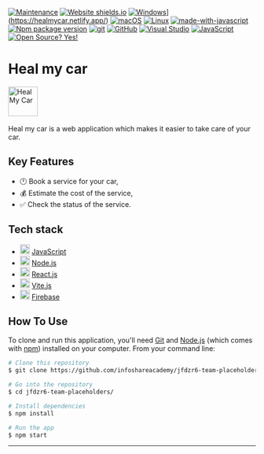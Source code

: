 [![Maintenance](https://img.shields.io/badge/Maintained%3F-yes-green.svg)](https://github.com/infoshareacademy/jfdzr6-team-placeholders)
[![Website shields.io](https://img.shields.io/website-up-down-green-red/http/shields.io.svg)](https://healmycar.netlify.app/)
[![Windows](https://svgshare.com/i/ZhY.svg)](https://svgshare.com/i/ZhY.svg)](https://healmycar.netlify.app/)
[![macOS](https://svgshare.com/i/ZjP.svg)](https://svgshare.com/i/ZjP.svg)
[![Linux](https://svgshare.com/i/Zhy.svg)](https://svgshare.com/i/Zhy.svg)
[![made-with-javascript](https://img.shields.io/badge/Made%20with-JavaScript-1f425f.svg)](https://www.javascript.com)
[![Npm package version](https://badgen.net/npm/v/express)](https://npmjs.com/package/express)
[![git](https://img.shields.io/badge/--F05032?logo=git&logoColor=ffffff)](http://git-scm.com/)
[![GitHub](https://badgen.net/badge/icon/github?icon=github&label)](https://github.com)
[![Visual Studio](https://badgen.net/badge/icon/visualstudio?icon=visualstudio&label)](https://visualstudio.microsoft.com)
[![JavaScript](https://img.shields.io/badge/--F7DF1E?logo=javascript&logoColor=000)](https://www.javascript.com/)
[![Open Source? Yes!](https://badgen.net/badge/Open%20Source%20%3F/Yes%21/blue?icon=github)](https://github.com/Naereen/badges/)

# Heal my car
<a title="HealMyCar" href='https://healmycar.netlify.app/'><img src='https://healmycar.netlify.app/logoGrad.png' height='60' alt='Heal My Car' aria-label='https://healmycar.netlify.app/' /></a>
<br></br>
Heal my car is a web application which makes it easier to take care of your car.

## Key Features
* 🕛 Book a service for your car,
* 💰 Estimate the cost of the service,
* ✅ Check the status of the service.

## Tech stack

- <img src='https://upload.wikimedia.org/wikipedia/commons/thumb/9/99/Unofficial_JavaScript_logo_2.svg/1024px-Unofficial_JavaScript_logo_2.svg.png' height='20' alt='JavaScript' aria-label='https://www.javascript.com/' /> [JavaScript](https://www.javascript.com/) 
- <img src='https://upload.wikimedia.org/wikipedia/commons/thumb/d/d9/Node.js_logo.svg/1200px-Node.js_logo.svg.png' height='20' alt='NodeJS' aria-label='https://nodejs.org/en/' /> [Node.js](https://nodejs.org/) 
- <img src='https://upload.wikimedia.org/wikipedia/commons/thumb/a/a7/React-icon.svg/512px-React-icon.svg.png' height='20' alt='ReactJS' aria-label='https://pl.reactjs.org/' /> [React.js](https://reactjs.org/) 
- <img src='https://vitejs.dev/logo.svg' height='20' alt='ViteJS' aria-label='https://vitejs.dev/' /> [Vite.js](https://vitejs.dev/) 
- <img src='https://sp-ao.shortpixel.ai/client/q_glossy,ret_img,w_502,h_518/https://keytotech.com/wp-content/uploads/2019/05/firebase.png' height='20' alt='Firebase' aria-label='https://firebase.google.com/' /> [Firebase](https://firebase.google.com/) 


## How To Use

To clone and run this application, you'll need [Git](https://git-scm.com) and [Node.js](https://nodejs.org/en/download/) (which comes with [npm](http://npmjs.com)) installed on your computer. From your command line:

```bash
# Clone this repository
$ git clone https://github.com/infoshareacademy/jfdzr6-team-placeholders.git

# Go into the repository
$ cd jfdzr6-team-placeholders/

# Install dependencies
$ npm install

# Run the app
$ npm start
```
---


